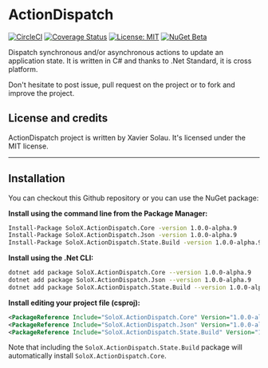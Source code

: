 # ActionDispatch
[![CircleCI](https://circleci.com/gh/xaviersolau/ActionDispatch.svg?style=svg)](https://circleci.com/gh/xaviersolau/ActionDispatch)
[![Coverage Status](https://coveralls.io/repos/github/xaviersolau/ActionDispatch/badge.svg?branch=master)](https://coveralls.io/github/xaviersolau/ActionDispatch?branch=master)
[![License: MIT](https://img.shields.io/badge/License-MIT-blue.svg)](LICENSE)
[![NuGet Beta](https://img.shields.io/nuget/vpre/SoloX.ActionDispatch.Core.svg)](https://www.nuget.org/packages/SoloX.ActionDispatch.Core)

Dispatch synchronous and/or asynchronous actions to update an application state.
It is written in C# and thanks to .Net Standard, it is cross platform.

Don't hesitate to post issue, pull request on the project or to fork and improve the project.

## License and credits

ActionDispatch project is written by Xavier Solau. It's licensed under the MIT license.

 * * *

## Installation

You can checkout this Github repository or you can use the NuGet package:

**Install using the command line from the Package Manager:**
```bash
Install-Package SoloX.ActionDispatch.Core -version 1.0.0-alpha.9
Install-Package SoloX.ActionDispatch.Json -version 1.0.0-alpha.9
Install-Package SoloX.ActionDispatch.State.Build -version 1.0.0-alpha.9
```

**Install using the .Net CLI:**
```bash
dotnet add package SoloX.ActionDispatch.Core --version 1.0.0-alpha.9
dotnet add package SoloX.ActionDispatch.Json --version 1.0.0-alpha.9
dotnet add package SoloX.ActionDispatch.State.Build --version 1.0.0-alpha.9
```

**Install editing your project file (csproj):**
```xml
<PackageReference Include="SoloX.ActionDispatch.Core" Version="1.0.0-alpha.9" />
<PackageReference Include="SoloX.ActionDispatch.Json" Version="1.0.0-alpha.9" />
<PackageReference Include="SoloX.ActionDispatch.State.Build" Version="1.0.0-alpha.9" />
```

Note that including the `SoloX.ActionDispatch.State.Build` package will automatically install `SoloX.ActionDispatch.Core`.
